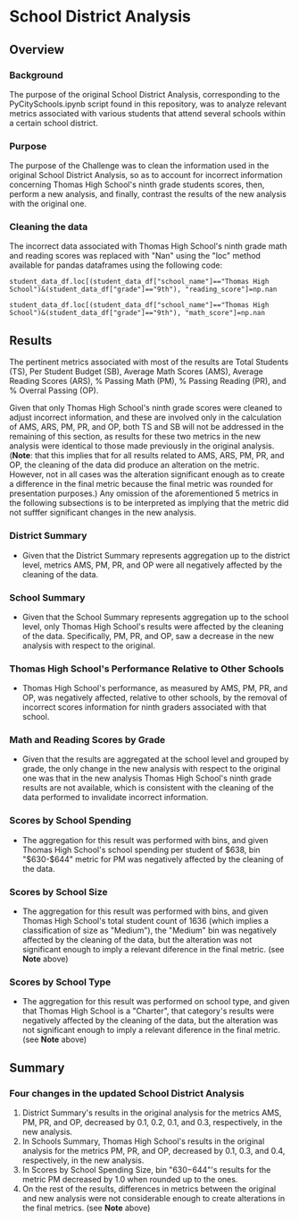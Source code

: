 # School District Analysis

## Overview

### Background

The purpose of the original School District Analysis, corresponding to the PyCitySchools.ipynb script found in this repository, was to analyze relevant metrics associated with various students that attend several schools within a certain school district. 

### Purpose

The purpose of the Challenge was to clean the information used in the original School District Analysis, so as to account for incorrect information concerning Thomas High School's ninth grade students scores, then, perform a new analysis, and finally, contrast the results of the new analysis with the original one.

### Cleaning the data

The incorrect data associated with Thomas High School's ninth grade math and reading scores was replaced with "Nan" using the "loc" method available for pandas dataframes using the following code:


```
student_data_df.loc[(student_data_df["school_name"]=="Thomas High School")&(student_data_df["grade"]=="9th"), "reading_score"]=np.nan

student_data_df.loc[(student_data_df["school_name"]=="Thomas High School")&(student_data_df["grade"]=="9th"), "math_score"]=np.nan

```


## Results

The pertinent metrics associated with most of the results are Total Students (TS), Per Student Budget (SB), Average Math Scores (AMS), Average Reading Scores (ARS), % Passing Math (PM), % Passing Reading (PR), and % Overral Passing (OP). 

Given that only Thomas High School's ninth grade scores were cleaned to adjust incorrect information, and these are involved only in the calculation of AMS, ARS, PM, PR, and OP, both TS and SB will not be addressed in the remaining of this section, as results for these two metrics in the new analysis were identical to those made previously in the original analysis. (**Note**: that this implies that for all results related to AMS, ARS, PM, PR, and OP, the cleaning of the data did produce an alteration on the metric. However, not in all cases was the alteration significant enough as to create a difference in the final metric because the final metric was rounded for presentation purposes.) Any omission of the aforementioned 5 metrics in the following subsections is to be interpreted as implying that the metric did not sufffer significant changes in the new analysis.

### District Summary

* Given that the District Summary represents aggregation up to the district level, metrics AMS, PM, PR, and OP were all negatively affected by the cleaning of the data.

### School Summary

* Given that the School Summary represents aggregation up to the school level, only Thomas High School's results were affected by the cleaning of the data. Specifically, PM, PR, and OP, saw a decrease in the new analysis with respect to the original.

### Thomas High School's Performance Relative to Other Schools

* Thomas High School's performance, as measured by AMS, PM, PR, and OP, was negatively affected, relative to other schools, by the removal of incorrect scores information for ninth graders associated with that school.

### Math and Reading Scores by Grade

* Given that the results are aggregated at the school level and grouped by grade, the only change in the new analysis with respect to the original one was that in the new analysis Thomas High School's ninth grade results are not available, which is consistent with the cleaning of the data performed to invalidate incorrect information.

### Scores by School Spending

* The aggregation for this result was performed with bins, and given Thomas High School's school spending per student of $638, bin "$630-$644" metric for PM was negatively affected by the cleaning of the data.

### Scores by School Size

* The aggregation for this result was performed with bins, and given Thomas High School's total student count of 1636 (which implies a classification of size as "Medium"), the "Medium" bin was negatively affected by the cleaning of the data, but the alteration was not significant enough to imply a relevant diference in the final metric. (see **Note** above)

### Scores by School Type

* The aggregation for this result was performed on school type, and given that Thomas High School is a "Charter", that category's results were negatively affected by the cleaning of the data, but the alteration was not significant enough to imply a relevant diference in the final metric. (see **Note** above)

## Summary

### Four changes in the updated School District Analysis

1) District Summary's results in the original analysis for the metrics AMS, PM, PR, and OP, decreased by 0.1, 0.2, 0.1, and 0.3, respectively, in the new analysis.
2) In Schools Summary, Thomas High School's results in the original analysis for the metrics PM, PR, and OP, decreased by 0.1, 0.3, and 0.4, respectively, in the new analysis.
3) In Scores by School Spending Size, bin "$630-$644"'s results for the metric PM decreased by 1.0 when rounded up to the ones.
4) On the rest of the results, differences in metrics between the original and new analysis were not considerable enough to create alterations in the final metrics. (see **Note** above)


